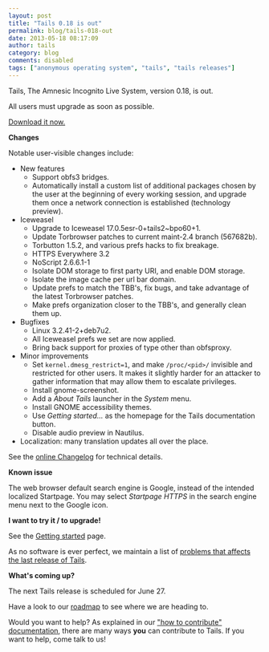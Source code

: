 ```yaml
---
layout: post
title: "Tails 0.18 is out"
permalink: blog/tails-018-out
date: 2013-05-18 08:17:09
author: tails
category: blog
comments: disabled
tags: ["anonymous operating system", "tails", "tails releases"]
---
```


Tails, The Amnesic Incognito Live System, version 0.18, is out.

All users must upgrade as soon as possible.

[Download it now.](https://tails.boum.org/download/)

**Changes**

Notable user-visible changes include:

-   New features
    -   Support obfs3 bridges.
    -   Automatically install a custom list of additional packages chosen by the user at the beginning of every working session, and upgrade them once a network connection is established (technology preview).
-   Iceweasel
    -   Upgrade to Iceweasel 17.0.5esr-0+tails2\~bpo60+1.
    -   Update Torbrowser patches to current maint-2.4 branch (567682b).
    -   Torbutton 1.5.2, and various prefs hacks to fix breakage.
    -   HTTPS Everywhere 3.2
    -   NoScript 2.6.6.1-1
    -   Isolate DOM storage to first party URI, and enable DOM storage.
    -   Isolate the image cache per url bar domain.
    -   Update prefs to match the TBB's, fix bugs, and take advantage of the latest Torbrowser patches.
    -   Make prefs organization closer to the TBB's, and generally clean them up.
-   Bugfixes
    -   Linux 3.2.41-2+deb7u2.
    -   All Iceweasel prefs we set are now applied.
    -   Bring back support for proxies of type other than obfsproxy.
-   Minor improvements
    -   Set `kernel.dmesg_restrict=1`, and make `/proc/<pid>/` invisible and restricted for other users. It makes it slightly harder for an attacker to gather information that may allow them to escalate privileges.
    -   Install gnome-screenshot.
    -   Add a *About Tails* launcher in the *System* menu.
    -   Install GNOME accessibility themes.
    -   Use *Getting started...* as the homepage for the Tails documentation button.
    -   Disable audio preview in Nautilus.
-   Localization: many translation updates all over the place.

See the [online Changelog](http://git.immerda.ch/?p=amnesia.git;a=blob_plain;f=debian/changelog;hb=refs/tags/0.18) for technical details.

**Known issue**

The web browser default search engine is Google, instead of the intended localized Startpage. You may select *Startpage HTTPS* in the search engine menu next to the Google icon.

**I want to try it / to upgrade!**

See the [Getting started](https://tails.boum.org/getting_started/) page.

As no software is ever perfect, we maintain a list of [problems that affects the last release of Tails](https://tails.boum.org/support/known_issues/).

**What's coming up?**

The next Tails release is scheduled for June 27.

Have a look to our [roadmap](https://tails.boum.org/contribute/roadmap/) to see where we are heading to.

Would you want to help? As explained in our ["how to contribute" documentation](https://tails.boum.org/contribute/), there are many ways **you** can contribute to Tails. If you want to help, come talk to us!

